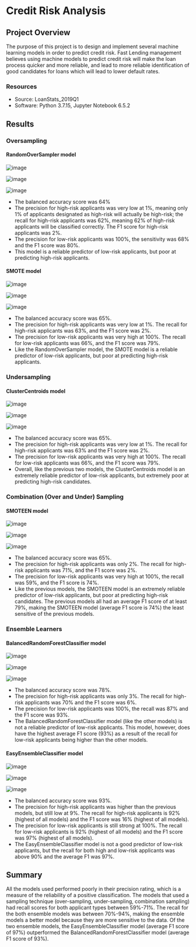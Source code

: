 # Credit Risk Analysis
## Project Overview
The purpose of this project is to design and implement several machine learning models in order to predict credit risk.  Fast Lending management believes using machine models to predict credit risk will make the loan process quicker and more reliable, and lead to more reliable identification of good candidates for loans which will lead to lower default rates. 

### Resources
+ Source: LoanStats_2019Q1
+ Software: Python 3.7.15, Jupyter Notebook 6.5.2

## Results
### Oversampling

#### RandomOverSampler model

![image](https://user-images.githubusercontent.com/113741694/234063383-4030e69f-9803-4ec1-8d14-89ee395bd6d9.png)

![image](https://user-images.githubusercontent.com/113741694/234063537-44361f7b-3b07-49de-a318-1213ce5d62a2.png)

![image](https://user-images.githubusercontent.com/113741694/234063692-67e145f4-432a-4dbf-98b5-ec81080e9fdf.png)

+ The balanced accuracy score was 64%
+ The precision for high-risk applicants was very low at 1%, meaning only 1% of applicants designated as high-risk will actually be high-risk; the recall for high-risk applicants was 62%, meaning 62% of high-risk applicants will be classified correctly.  The F1 score for high-risk applicants was 2%.
+ The precision for low-risk applicants was 100%, the sensitivity was 68% and the F1 score was 80%.
+ This model is a reliable predictor of low-risk applicants, but poor at predicting high-risk applicants.

#### SMOTE model

![image](https://user-images.githubusercontent.com/113741694/234073319-f5fe34ae-1dc2-4c7a-b3b6-e7d927d144f6.png)

![image](https://user-images.githubusercontent.com/113741694/234073368-3bdfa80d-6515-422e-90a5-d5de3b469908.png)

![image](https://user-images.githubusercontent.com/113741694/234073439-66cf8dd7-4c2f-4c0f-ac4d-b03321197e29.png)

+ The balanced accuracy score was 65%.
+ The precision for high-risk applicants was very low at 1%.  The recall for high-risk applicants was 63%, and the F1 score was 2%.
+ The precision for low-risk applicants was very high at 100%.  The recall for low-risk applicants was 66%, and the F1 score was 79%.
+ Like the RandomOverSampler model, the SMOTE model is a reliable predictor of low-risk applicants, but poor at predicting high-risk applicants.

### Undersampling

#### ClusterCentroids model 

![image](https://user-images.githubusercontent.com/113741694/234074657-a3ca17fe-7d16-488c-831c-ff786ba5ec99.png)

![image](https://user-images.githubusercontent.com/113741694/234074704-2720ba7c-9ee5-4fc6-b80e-b0e04a6791e7.png)

![image](https://user-images.githubusercontent.com/113741694/234074776-03fd58ce-921c-439e-9bd7-aa7f25e0016f.png)

+ The balanced accuracy score was 65%.
+ The precision for high-risk applicants was very low at 1%.  The recall for high-risk applicants was 63% and the F1 score was 2%.
+ The precision for low-risk applicants was very high at 100%.  The recall for low-risk applicants was 66%, and the F1 score was 79%.
+ Overall, like the previous two models, the ClusterCentroids model is an extremely reliable predictor of low-risk applicants, but extremely poor at predicting high-risk candidates.

### Combination (Over and Under) Sampling

#### SMOTEEN model 

![image](https://user-images.githubusercontent.com/113741694/234085598-34c72d39-accb-4531-b81f-ca28ecc1f405.png)

![image](https://user-images.githubusercontent.com/113741694/234085647-6be505b2-4d5d-4fd8-b843-49a43e58c76b.png)

![image](https://user-images.githubusercontent.com/113741694/234085702-ea946f62-ed40-4c06-9600-8a1294c8f300.png)

+ The balanced accuracy score was 65%.
+ The precision for high-risk applicants was only 2%.  The recall for high-risk applicants was 71%, and the F1 score was 2%.
+ The precision for low-risk applicants was very high at 100%, the recall was 59%, and the F1 score is 74%.
+ Like the previous models, the SMOTEEN model is an extremely reliable predictor of low-risk applicants, but poor at predicting high-risk candidates.  The previous models all had an average F1 score of at least 79%, making the SMOTEEN model (average F1 score is 74%) the least sensitive of the previous models.

### Ensemble Learners

#### BalancedRandomForestClassifier model

![image](https://user-images.githubusercontent.com/113741694/234088498-f5bbdd46-09c6-4e8d-b540-a9d7e665ef76.png)

![image](https://user-images.githubusercontent.com/113741694/234088542-aed688f1-211e-4c31-a035-1d0996a3e7b5.png)

![image](https://user-images.githubusercontent.com/113741694/234088585-e4ffe0d3-41c9-4fc6-866c-9888315d7dd1.png)

+ The balanced accuracy score was 78%.
+ The precision for high-risk applicants was only 3%.  The recall for high-risk applicants was 70% and the F1 score was 6%.
+ The precision for low-risk applicants was 100%, the recall was 87% and the F1 score was 93%.
+ The BalancedRandomForestClassifier model (like the other models) is not a reliable predictor of low-risk applicants.  This model, however, does have the highest average F1 score (93%) as a result of the recall for low-risk applicants being higher than the other models.

#### EasyEnsembleClassifier model

![image](https://user-images.githubusercontent.com/113741694/234090097-034f2b92-93e1-4b67-ba6b-c434c9108d24.png)

![image](https://user-images.githubusercontent.com/113741694/234090244-033a1f4b-04b7-4eb2-8758-703f09bb40a6.png)

![image](https://user-images.githubusercontent.com/113741694/234090297-35a3b5c6-dd15-4e6b-8f4f-4ad49cb16939.png)

+ The balanced accuracy score was 93%.
+ The precision for high-risk applicants was higher than the previous models, but still low at 9%.  The recall for high-risk applicants is 92% (highest of all models) and the F1 score was 16% (highest of all models).
+ The precision for low-risk applicants is still strong at 100%.  The recall for low-risk applicants is 92% (highest of all models) and the F1 score was 97% (highest of all models).
+ The EasyEnsembleClassifier model is not a good predictor of low-risk applicants, but the recall for both high and low-risk applicants was above 90% and the average F1 was 97%.

## Summary 
All the models used performed poorly in their precision rating, which is a measure of the reliability of a positive classification. The models that used a sampling technique (over-sampling, under-sampling, combination sampling) had recall scores for both applicant types between 59%-71%.  The recall for the both ensemble models was between 70%-94%, making the ensemble models a better model because they are more sensitive to the data.  Of the two ensemble models, the EasyEnsembleClassifier model (average F1 score of 97%) outperformed the BalancedRandomForestClassifier model (average F1 score of 93%).
